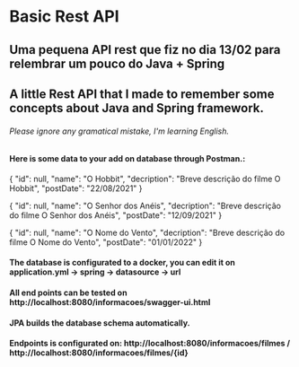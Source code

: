 # Basic Rest API

## Uma pequena API rest que fiz no dia 13/02 para relembrar um pouco do Java + Spring

## A little Rest API that I made to remember some concepts about Java and Spring framework.

###### Please ignore any gramatical mistake, I'm learning English.


#### Here is some data to your add on database through Postman.:

{
  "id": null,
  "name": "O Hobbit",
  "decription": "Breve descrição do filme O Hobbit",
  "postDate": "22/08/2021"
}


{
  "id": null,
  "name": "O Senhor dos Anéis",
  "decription": "Breve descrição do filme O Senhor dos Anéis",
  "postDate": "12/09/2021"
}

{
  "id": null,
  "name": "O Nome do Vento",
  "decription": "Breve descrição do filme O Nome do Vento",
  "postDate": "01/01/2022"
}

#### The database is configurated to a docker, you can edit it on application.yml -> spring -> datasource -> url
#### All end points can be tested on http://localhost:8080/informacoes/swagger-ui.html
#### JPA builds the database schema automatically.
#### Endpoints is configurated on: http://localhost:8080/informacoes/filmes / http://localhost:8080/informacoes/filmes/{id}
